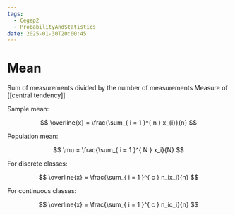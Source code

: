 ```yaml
---
tags:
  - Cegep2
  - ProbabilityAndStatistics
date: 2025-01-30T20:00:45
---
```


# Mean

Sum of measurements divided by the number of measurements
Measure of [[central tendency]]

Sample mean:

$$
\overline{x} = \frac{\sum_{ i = 1 }^{ n } x_{i}}{n}
$$

Population mean:

$$
\mu = \frac{\sum_{ i = 1 }^{ N } x_i}{N}
$$

For discrete classes:

$$
\overline{x} = \frac{\sum_{ i = 1 }^{ c } n_ix_i}{n}
$$

For continuous classes:

$$
\overline{x} = \frac{\sum_{ i = 1 }^{ c } n_ic_i}{n}
$$

## 